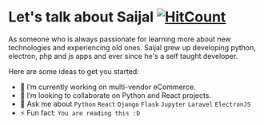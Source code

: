 # Let's talk about Saijal [![HitCount](http://hits.dwyl.com/shakyasaijal/shakyasaijal.svg)](http://hits.dwyl.com/shakyasaijal/shakyasaijal)

As someone who is always passionate for learning more about new technologies and experiencing old ones. Saijal grew up developing python, electron, php and js apps and ever since he's a self taught developer. 
  

Here are some ideas to get you started:

- 🔭 I’m currently working on multi-vendor eCommerce.
- 👯 I’m looking to collaborate on Python and React projects.
- 💬 Ask me about `Python` `React` `Django` `Flask` `Jupyter` `Laravel` `ElectronJS`
- ⚡ Fun fact: `You are reading this :D`